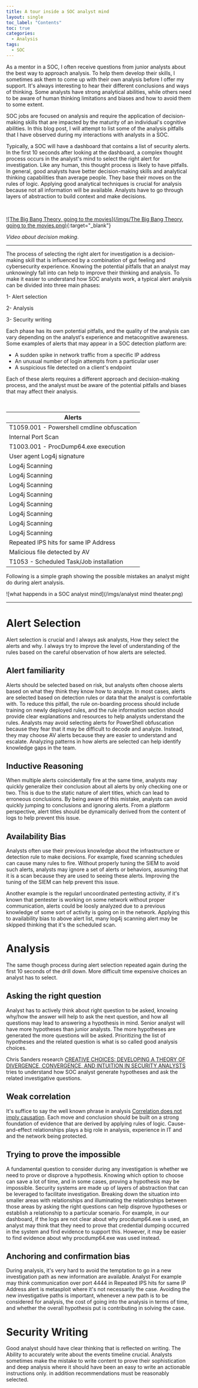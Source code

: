 ```yaml
---
title: A tour inside a SOC analyst mind
layout: single
toc_label: "Contents"
toc: true
categories: 
  - Analysis 
tags:
  - SOC
---
```


As a mentor in a SOC, I often receive questions from junior analysts about the best way to approach analysis. To help them develop their skills, I sometimes ask them to come up with their own analysis before I offer my support. It's always interesting to hear their different conclusions and ways of thinking. Some analysts have strong analytical abilities, while others need to be aware of human thinking limitations and biases and how to avoid them to some extent.

SOC jobs are focused on analysis and require the application of decision-making skills that are impacted by the maturity of an individual's cognitive abilities. In this blog post, I will attempt to list some of the analysis pitfalls that I have observed during my interactions with analysts in a SOC.

Typically, a SOC will have a dashboard that contains a list of security alerts. In the first 10 seconds after looking at the dashboard, a complex thought process occurs in the analyst's mind to select the right alert for investigation. Like any human, this thought process is likely to have pitfalls. In general, good analysts have better decision-making skills and analytical thinking capabilities than average people. They base their moves on the rules of logic. Applying good analytical techniques is crucial for analysis because not all information will be available. Analysts have to go through layers of abstraction to build context and make decisions.

<br>

[![The Big Bang Theory, going to the movies](/imgs/The Big Bang Theory, going to the movies.png)](https://www.youtube.com/watch?v=SPZRtlqBgYk){:target="_blank"}

*Video about decision making*.

---

The process of selecting the right alert for investigation is a decision-making skill that is influenced by a combination of gut feeling and cybersecurity experience. Knowing the potential pitfalls that an analyst may unknowingly fall into can help to improve their thinking and analysis. To make it easier to understand how SOC analysts work, a typical alert analysis can be divided into three main phases:

1- Alert selection 

2- Analysis 

3- Security writing

Each phase has its own potential pitfalls, and the quality of the analysis can vary depending on the analyst's experience and metacognitive awareness. Some examples of alerts that may appear in a SOC detection platform are:

- A sudden spike in network traffic from a specific IP address
- An unusual number of login attempts from a particular user
- A suspicious file detected on a client's endpoint


Each of these alerts requires a different approach and decision-making process, and the analyst must be aware of the potential pitfalls and biases that may affect their analysis.

<br>


| Alerts      | 
| ----------- | 
| T1059.001 - Powershell cmdline obfuscation  | 
| Internal Port Scan|
| T1003.001 - ProcDump64.exe execution  | 
| User agent Log4j signature   | 
| Log4j Scanning |
| Log4j Scanning |
| Log4j Scanning |
| Log4j Scanning |
| Log4j Scanning |
| Log4j Scanning |
| Log4j Scanning |
| Log4j Scanning |
| Repeated IPS hits for same IP Address   |
| Malicious file detected by AV| 
| T1053 - Scheduled Task/Job installation | 

Following is a simple graph showing the possible mistakes an analyst might do during alert analysis.
<br>

![what happends in a SOC analyst mind](/imgs/analyst mind theater.png)


---
# Alert Selection

Alert selection is crucial and I always ask analysts, How they select the alerts and why. I always try to improve the level of understanding of the rules based on the careful observation of how alerts are selected.

## Alert familiarity 

Alerts should be selected based on risk, but analysts often choose alerts based on what they think they know how to analyze. In most cases, alerts are selected based on detection rules or data that the analyst is comfortable with. To reduce this pitfall, the rule on-boarding process should include training on newly deployed rules, and the rule information section should provide clear explanations and resources to help analysts understand the rules. Analysts may avoid selecting alerts for PowerShell obfuscation because they fear that it may be difficult to decode and analyze. Instead, they may choose AV alerts because they are easier to understand and escalate. Analyzing patterns in how alerts are selected can help identify knowledge gaps in the team.

## Inductive Reasoning 

When multiple alerts coincidentally fire at the same time, analysts may quickly generalize their conclusion about all alerts by only checking one or two. This is due to the static nature of alert titles, which can lead to erroneous conclusions. By being aware of this mistake, analysts can avoid quickly jumping to conclusions and ignoring alerts. From a platform perspective, alert titles should be dynamically derived from the content of logs to help prevent this issue.

## Availability Bias

Analysts often use their previous knowledge about the infrastructure or detection rule to make decisions. For example, fixed scanning schedules can cause many rules to fire. Without properly tuning the SIEM to avoid such alerts, analysts may ignore a set of alerts or behaviors, assuming that it is a scan because they are used to seeing these alerts. Improving the tuning of the SIEM can help prevent this issue.

Another example is the regularl uncoordinated pentesting activity, if it's known that pentester is working on some network without proper communication, alerts could be loosly analyzed due to a previous knowledge of some sort of activity is going on in the network. Applying this to availability bias to above alert list, many log4j scanning alert may be skipped thinking that it's the scheduled scan. 


# Analysis 

The same though process during alert selection repeated again during the first 10 seconds of the drill down. More difficult time expensive choices an analyst has to select.

## Asking the right question 

Analyst has to actively think about right question to be asked, knowing why/how the answer will help to ask the next question, and how all questions may lead to answering a hypothesis in mind. Senior analyst will have more hypotheses than junior analysts. The more hypotheses are generated the more questions will be asked. Prioritizing the list of hypotheses and the related question is what is so called good analysis choices. 

Chris Sanders research [CREATIVE CHOICES: DEVELOPING A THEORY OF DIVERGENCE, CONVERGENCE, AND INTUITION IN SECURITY ANALYSTS](https://www.chrissanders.org/wp-content/uploads/2020/03/Creative-Choices-Developing-a-Theory-of-Divergence-Convergence-and-Intuition-in-Security-Analysts.pdf) tries to understand how SOC analyst generate hypotheses and ask the related investigative questions.


## Weak correlation

It's suffice to say the well known phrase in analysis [Correlation does not imply causation](https://en.wikipedia.org/wiki/Correlation_does_not_imply_causation). Each move and conclusion should be built on a strong foundation of evidence that are derived by applying rules of logic. Cause-and-effect relationships plays a big role in analysis, experience in IT and and the network being protected. 


## Trying to prove the impossible 

A fundamental question to consider during any investigation is whether we need to prove or disprove a hypothesis. Knowing which option to choose can save a lot of time, and in some cases, proving a hypothesis may be impossible. Security systems are made up of layers of abstraction that can be leveraged to facilitate investigation. Breaking down the situation into smaller areas with relationships and illuminating the relationships between those areas by asking the right questions can help disprove hypotheses or establish a relationship to a particular scenario. For example, in our dashboard, if the logs are not clear about why procdump64.exe is used, an analyst may think that they need to prove that credential dumping occurred in the system and find evidence to support this. However, it may be easier to find evidence about why procdump64.exe was used instead.
 
## Anchoring and confirmation bias

During analysis, it's very hard to avoid the temptation to go in a new investigation path as new information are available. Analyst For example may think communication over port 4444 in Repeated IPS hits for same IP Address alert is metasploit where it's not necessarily the case. Avoiding the new investigative paths is important, whenever a new path is to be considered for analysis, the cost of going into the analysis in terms of time, and whether the overall hypothesis put is contributing in solving the case.  


# Security Writing

Good analyst should have clear thinking that is reflected on writing. The Ability to accurately write about the events timeline crucial. Analysts sometimes make the mistake to write content to prove their sophistication and deep analysis where it should have been an easy to write an actionable instructions only. in addition recommendations must be reasonably selected. 
